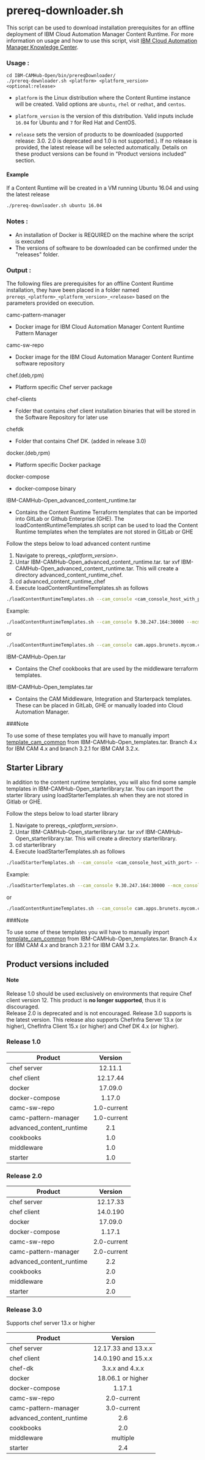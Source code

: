 #  prereq-downloader.sh
This script can be used to download installation prerequisites for an offline deployment of IBM Cloud Automation Manager Content Runtime. For more information on usage and how to use this script, visit
[IBM Cloud Automation Manager Knowledge Center](https://www.ibm.com/support/knowledgecenter/SS2L37/content/content-runtime-offline-installation.html).

### Usage :
```
cd IBM-CAMHub-Open/bin/prereqDownloader/
./prereq-downloader.sh <platform> <platform_version> <optional:release>
```
- `platform` is the Linux distribution where the Content Runtime instance will be created. Valid options are `ubuntu`, `rhel` or `redhat`, and `centos`.

- `platform_version` is the version of this distribution. Valid inputs include `16.04` for Ubuntu and `7` for Red Hat and CentOS.

- `release` sets the version of products to be downloaded (supported release: 3.0.  2.0 is deprecated and 1.0 is not supported.). If no release is provided, the latest release will be selected automatically. Details on these product versions can be found in "Product versions included" section.

#### Example
If a Content Runtime will be created in a VM running Ubuntu 16.04 and using the latest release
```bash
./prereq-downloader.sh ubuntu 16.04
```

### Notes :
- An installation of Docker is REQUIRED on the machine where the script is executed
- The versions of software to be downloaded can be confirmed under the "releases" folder.

### Output :
The following files are prerequisites for an offline Content Runtime installation, they have been placed in a folder named `prereqs_<platform>_<platform_version>_<release>` based on the parameters provided on execution.

camc-pattern-manager
- Docker image for IBM Cloud Automation Manager Content Runtime Pattern Manager

camc-sw-repo
- Docker image for the IBM Cloud Automation Manager Content Runtime software repository

chef.(deb,rpm)
- Platform specific Chef server package

chef-clients
- Folder that contains chef client installation binaries that will be stored in the Software Repository for later use

chefdk
- Folder that contains Chef DK. (added in release 3.0)

docker.(deb,rpm)
- Platform specific Docker package

docker-compose
- docker-compose binary

IBM-CAMHub-Open_advanced_content_runtime.tar
- Contains the Content Runtime Terraform templates that can be imported into GitLab or Github Enterprise (GHE). The loadContentRuntimeTemplates.sh script can be used to load the Content Runtime templates when the templates are not stored in GitLab or GHE

Follow the steps below to load advanced content runtime

1. Navigate to prereqs_<platform>_<platform_version>_<release>.
2. Untar IBM-CAMHub-Open_advanced_content_runtime.tar. tar xvf IBM-CAMHub-Open_advanced_content_runtime.tar. This will create a directory advanced_content_runtime_chef.
3. cd advanced_content_runtime_chef
4. Execute loadContentRuntimeTemplates.sh as follows

```bash
./loadContentRuntimeTemplates.sh --cam_console <cam_console_host_with_port> --mcm_console <cam_console_host_with_port> --cam_user <user> --cam_password <password>
```

Example:

```bash
./loadContentRuntimeTemplates.sh --cam_console 9.30.247.164:30000 --mcm_console 9.30.247.164:8443 --cam_user admin --cam_password Passw0rd
```

or

```bash
./loadContentRuntimeTemplates.sh --cam_console cam.apps.brunets.mycom.com --mcm_console icp-console.apps.ocp42.mycom.com --cam_user admin --cam_password Passw0rd
```

IBM-CAMHub-Open.tar
- Contains the Chef cookbooks that are used by the middleware terraform templates.

IBM-CAMHub-Open_templates.tar
- Contains the CAM Middleware, Integration and Starterpack templates. These can be placed in GitLab, GHE or manually loaded into Cloud Automation Manager.

###Note 

To use some of these templates you will have to manually import [template_cam_common](https://github.com/IBM-CAMHub-Open/template_cam_common) from IBM-CAMHub-Open_templates.tar. Branch 4.x for IBM CAM 4.x and branch
3.2.1 for IBM CAM 3.2.x.

## Starter Library

In addition to the content runtime templates, you will also find some sample templates in IBM-CAMHub-Open_starterlibrary.tar.
You can import the starter library using loadStarterTemplates.sh when they are not stored in Gitlab or GHE. 

Follow the steps below to load starter library 

1. Navigate to prereqs_<platform>_<platform_version>_<release>.
2. Untar IBM-CAMHub-Open_starterlibrary.tar. tar xvf IBM-CAMHub-Open_starterlibrary.tar. This will create a directory starterlibrary.
3. cd starterlibrary
4. Execute loadStarterTemplates.sh as follows

```bash
./loadStarterTemplates.sh --cam_console <cam_console_host_with_port> --mcm_console <cam_console_host_with_port> --cam_user <user> --cam_password <password>
```

Example:

```bash
./loadStarterTemplates.sh --cam_console 9.30.247.164:30000 --mcm_console 9.30.247.164:8443 --cam_user admin --cam_password Passw0rd
```

or

```bash
./loadContentRuntimeTemplates.sh --cam_console cam.apps.brunets.mycom.com --mcm_console icp-console.apps.ocp42.mycom.com --cam_user admin --cam_password Passw0rd
```

###Note 

To use some of these templates you will have to manually import [template_cam_common](https://github.com/IBM-CAMHub-Open/template_cam_common) from IBM-CAMHub-Open_templates.tar. Branch 4.x for IBM CAM 4.x and branch
3.2.1 for IBM CAM 3.2.x.

## Product versions included

#### Note
Release 1.0 should be used exclusively on environments that require Chef client version 12. This product is **no longer supported**, thus it is discouraged.  
Release 2.0 is deprecated and is not encouraged.
Release 3.0 supports is the latest version. This release also supports ChefInfra Server 13.x (or higher), ChefInfra Client 15.x (or higher) and Chef DK 4.x (or higher).

### Release 1.0

| Product   |      Version      |
|----------|:-------------:|
| chef server | 12.11.1 |
| chef client | 12.17.44 |
| docker | 17.09.0 |
| docker-compose | 1.17.0 |
| camc-sw-repo | 1.0-current |
| camc-pattern-manager | 1.0-current |
| advanced_content_runtime | 2.1 |
| cookbooks | 1.0 |
| middleware | 1.0 |
| starter | 1.0 |


### Release 2.0

| Product   |      Version      |
|----------|:-------------:|
| chef server | 12.17.33 |
| chef client | 14.0.190 |
| docker | 17.09.0 |
| docker-compose | 1.17.1 |
| camc-sw-repo | 2.0-current |
| camc-pattern-manager | 2.0-current |
| advanced_content_runtime | 2.2 |
| cookbooks | 2.0 |
| middleware | 2.0 |
| starter | 2.0 |


### Release 3.0

Supports chef server 13.x or higher

| Product   |      Version      |
|----------|:-------------:|
| chef server | 12.17.33 and 13.x.x |
| chef client | 14.0.190 and 15.x.x |
| chef-dk     | 3.x.x and 4.x.x   |
| docker | 18.06.1 or higher |
| docker-compose | 1.17.1 |
| camc-sw-repo | 2.0-current |
| camc-pattern-manager | 3.0-current |
| advanced_content_runtime | 2.6 |
| cookbooks | 2.0 |
| middleware | multiple |
| starter | 2.4 |



